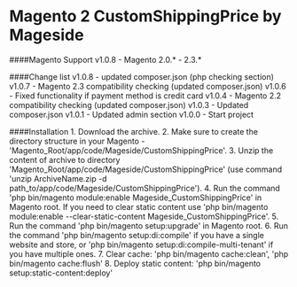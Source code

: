 Magento 2 CustomShippingPrice by Mageside
=========================================

####Magento Support
    v1.0.8 - Magento 2.0.* - 2.3.*

####Change list
    v1.0.8 - updated composer.json (php checking section)
    v1.0.7 - Magento 2.3 compatibility checking (updated composer.json)
    v1.0.6 - Fixed functionality if payment method is credit card
    v1.0.4 - Magento 2.2 compatibility checking (updated composer.json)
    v1.0.3 - Updated composer.json
    v1.0.1 - Updated admin section
    v1.0.0 - Start project

####Installation
    1. Download the archive.
    2. Make sure to create the directory structure in your Magento - 'Magento_Root/app/code/Mageside/CustomShippingPrice'.
    3. Unzip the content of archive to directory 'Magento_Root/app/code/Mageside/CustomShippingPrice'
       (use command 'unzip ArchiveName.zip -d path_to/app/code/Mageside/CustomShippingPrice').
    4. Run the command 'php bin/magento module:enable Mageside_CustomShippingPrice' in Magento root.
       If you need to clear static content use 'php bin/magento module:enable --clear-static-content Mageside_CustomShippingPrice'.
    5. Run the command 'php bin/magento setup:upgrade' in Magento root.
    6. Run the command 'php bin/magento setup:di:compile' if you have a single website and store, 
       or 'php bin/magento setup:di:compile-multi-tenant' if you have multiple ones.
    7. Clear cache: 'php bin/magento cache:clean', 'php bin/magento cache:flush'
    8. Deploy static content: 'php bin/magento setup:static-content:deploy'